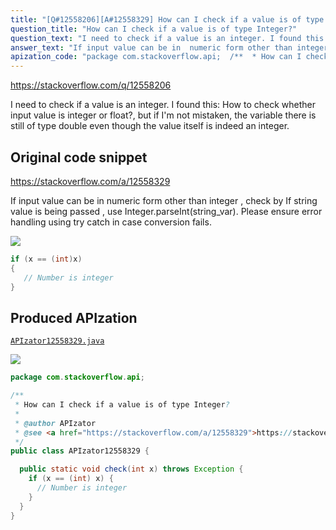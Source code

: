 ```yaml
---
title: "[Q#12558206][A#12558329] How can I check if a value is of type Integer?"
question_title: "How can I check if a value is of type Integer?"
question_text: "I need to check if a value is an integer. I found this: How to check whether input value is integer or float?, but if I'm not mistaken, the variable there is still of type double even though the value itself is indeed an integer."
answer_text: "If input value can be in  numeric form other than integer , check by If string value is being passed , use Integer.parseInt(string_var). Please ensure error handling using try catch in case conversion fails."
apization_code: "package com.stackoverflow.api;  /**  * How can I check if a value is of type Integer?  *  * @author APIzator  * @see <a href=\"https://stackoverflow.com/a/12558329\">https://stackoverflow.com/a/12558329</a>  */ public class APIzator12558329 {    public static void check(int x) throws Exception {     if (x == (int) x) {       // Number is integer     }   } }"
---
```


https://stackoverflow.com/q/12558206

I need to check if a value is an integer. I found this: How to check whether input value is integer or float?, but if I&#x27;m not mistaken, the variable there is still of type double even though the value itself is indeed an integer.



## Original code snippet

https://stackoverflow.com/a/12558329

If input value can be in  numeric form other than integer , check by
If string value is being passed , use Integer.parseInt(string_var).
Please ensure error handling using try catch in case conversion fails.

<div class="code-logo"><img src="/stackoverflow.png" /></div>

```java
if (x == (int)x)
{
   // Number is integer
}
```

## Produced APIzation

[`APIzator12558329.java`](https://github.com/blind-papers/apization-temp-data/raw/main/search/APIzator12558329.java)

<div class="code-logo"><img src="/apizator.png" /></div>

```java
package com.stackoverflow.api;

/**
 * How can I check if a value is of type Integer?
 *
 * @author APIzator
 * @see <a href="https://stackoverflow.com/a/12558329">https://stackoverflow.com/a/12558329</a>
 */
public class APIzator12558329 {

  public static void check(int x) throws Exception {
    if (x == (int) x) {
      // Number is integer
    }
  }
}

```